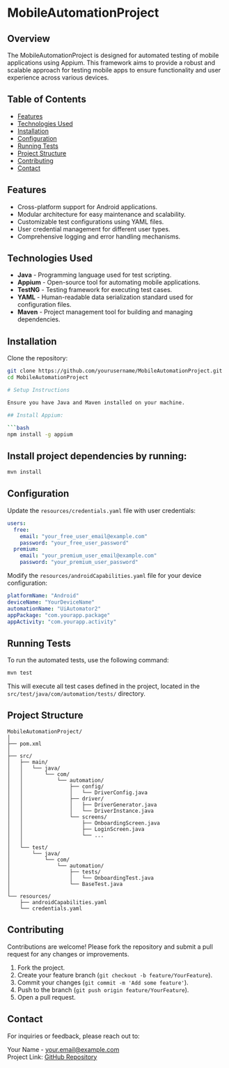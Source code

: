 # MobileAutomationProject

## Overview
The MobileAutomationProject is designed for automated testing of mobile applications using Appium. This framework aims to provide a robust and scalable approach for testing mobile apps to ensure functionality and user experience across various devices.

## Table of Contents
- [Features](#features)
- [Technologies Used](#technologies-used)
- [Installation](#installation)
- [Configuration](#configuration)
- [Running Tests](#running-tests)
- [Project Structure](#project-structure)
- [Contributing](#contributing)
- [Contact](#contact)

## Features
- Cross-platform support for Android applications.
- Modular architecture for easy maintenance and scalability.
- Customizable test configurations using YAML files.
- User credential management for different user types.
- Comprehensive logging and error handling mechanisms.

## Technologies Used
- **Java** - Programming language used for test scripting.
- **Appium** - Open-source tool for automating mobile applications.
- **TestNG** - Testing framework for executing test cases.
- **YAML** - Human-readable data serialization standard used for configuration files.
- **Maven** - Project management tool for building and managing dependencies.

## Installation
Clone the repository:

```bash
git clone https://github.com/yourusername/MobileAutomationProject.git
cd MobileAutomationProject

# Setup Instructions

Ensure you have Java and Maven installed on your machine.

## Install Appium:

```bash
npm install -g appium
```

## Install project dependencies by running:

```bash
mvn install
```

## Configuration

Update the `resources/credentials.yaml` file with user credentials:

```yaml
users:
  free:
    email: "your_free_user_email@example.com"
    password: "your_free_user_password"
  premium:
    email: "your_premium_user_email@example.com"
    password: "your_premium_user_password"
```

Modify the `resources/androidCapabilities.yaml` file for your device configuration:

```yaml
platformName: "Android"
deviceName: "YourDeviceName"
automationName: "UiAutomator2"
appPackage: "com.yourapp.package"
appActivity: "com.yourapp.activity"
```

## Running Tests

To run the automated tests, use the following command:

```bash
mvn test
```

This will execute all test cases defined in the project, located in the `src/test/java/com/automation/tests/` directory.

## Project Structure

```
MobileAutomationProject/
│
├── pom.xml
│
├── src/
│   ├── main/
│   │   └── java/
│   │       └── com/
│   │           └── automation/
│   │               ├── config/
│   │               │   └── DriverConfig.java
│   │               ├── driver/
│   │               │   ├── DriverGenerator.java
│   │               │   └── DriverInstance.java
│   │               └── screens/
│   │                   ├── OnboardingScreen.java
│   │                   ├── LoginScreen.java
│   │                   └── ...
│   │
│   └── test/
│       └── java/
│           └── com/
│               └── automation/
│                   ├── tests/
│                   │   └── OnboardingTest.java
│                   └── BaseTest.java
│
└── resources/
    ├── androidCapabilities.yaml
    └── credentials.yaml
```

## Contributing

Contributions are welcome! Please fork the repository and submit a pull request for any changes or improvements.

1. Fork the project.
2. Create your feature branch (`git checkout -b feature/YourFeature`).
3. Commit your changes (`git commit -m 'Add some feature'`).
4. Push to the branch (`git push origin feature/YourFeature`).
5. Open a pull request.

## Contact

For inquiries or feedback, please reach out to:

Your Name - your.email@example.com  
Project Link: [GitHub Repository](https://github.com/your/repository)
